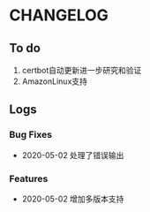 # CHANGELOG

## To do

1. certbot自动更新进一步研究和验证
2. AmazonLinux支持

## Logs

### Bug Fixes

* 2020-05-02  处理了错误输出

### Features

* 2020-05-02  增加多版本支持
